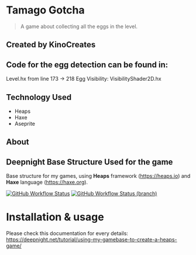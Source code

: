 # Tamago Gotcha
> A game about collecting all the eggs in the level.
 
## Created by KinoCreates

## Code for the egg detection can be found in:
Level.hx from line 173 -> 218
Egg Visibility: VisibilityShader2D.hx

## Technology Used

- Heaps
- Haxe
- Aseprite

## About


## Deepnight Base Structure Used for the game

Base structure for my games, using **Heaps** framework (https://heaps.io) and **Haxe** language (https://haxe.org).

[![GitHub Workflow Status](https://img.shields.io/github/workflow/status/deepnight/gameBase/Test%20JS%20build?label=master)](https://github.com/deepnight/gameBase/actions/workflows/testJsBuild.yml)
[![GitHub Workflow Status (branch)](https://img.shields.io/github/workflow/status/deepnight/gameBase/Test%20JS%20build/advancedBase?label=advanced%20base)](https://github.com/deepnight/gameBase/actions/workflows/testJsBuild.yml)

# Installation & usage

Please check this documentation for every details: https://deepnight.net/tutorial/using-my-gamebase-to-create-a-heaps-game/

